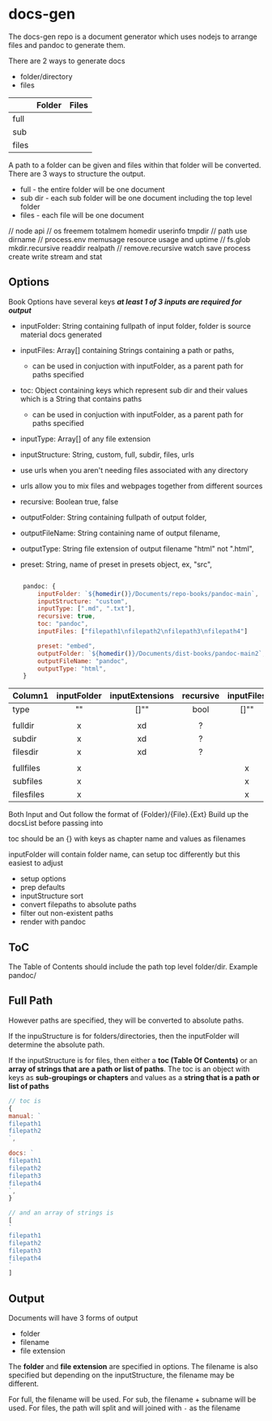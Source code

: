 # docs-gen

The docs-gen repo is a document generator which uses nodejs to arrange files 
and pandoc to generate them.

There are 2 ways to generate docs
- folder/directory
- files


|       | Folder | Files |
| ----- | ------ | ----- |
| full  |        |       |
| sub   |        |       |
| files |        |       |


A path to a folder can be given and files within that folder will be converted.
There are 3 ways to structure the output.
- full - the entire folder will be one document
- sub dir - each sub folder will be one document including the top level folder
- files - each file will be one document

// node api
//     os freemem totalmem homedir userinfo tmpdir
//     path use dirname
//     process.env memusage resource usage and uptime
//     fs.glob mkdir.recursive readdir realpath 
//         remove.recursive watch save process create write stream and stat 


## Options

Book Options have several keys
***at least 1 of 3 inputs are required for output*** 
- inputFolder: String containing fullpath of input folder, folder is source material docs generated
- inputFiles: Array[] containing Strings containing a path or paths, 
  - can be used in conjuction with inputFolder, as a parent path for paths specified
- toc: Object containing keys which represent sub dir and their values which is a String that contains paths
  - can be used in conjuction with inputFolder, as a parent path for paths specified

- inputType: Array[] of any file extension
- inputStructure: String, custom, full, subdir, files, urls
- use urls when you aren't needing files associated with any directory
- urls allow you to mix files and webpages together from different sources
- recursive: Boolean true, false

- outputFolder: String containing fullpath of output folder,
- outputFileName: String containing name of output filename,
- outputType: String file extension of output filename "html" not ".html",
- preset: String, name of preset in presets object, ex, "src", 

```javascript

    pandoc: {
        inputFolder: `${homedir()}/Documents/repo-books/pandoc-main`,
        inputStructure: "custom",
        inputType: [".md", ".txt"],
        recursive: true,
        toc: "pandoc",
        inputFiles: ["filepath1\nfilepath2\nfilepath3\nfilepath4"]

        preset: "embed",
        outputFolder: `${homedir()}/Documents/dist-books/pandoc-main2`,
        outputFileName: "pandoc",
        outputType: "html",
    }
```


| Column1    | inputFolder | inputExtensions | recursive | inputFiles | outputFolder | outputFileName | outputExtensions | preset |
| ---------- | :---------: | :-------------: | :-------: | :--------: | :----------: | :------------: | :--------------: | :----: |
| type       |     ""      |      []""       |   bool    |    []""    |      ""      |       ""       |        ""        |   ""   |
|            |             |                 |           |            |              |                |                  |        |
| fulldir    |      x      |       xd        |     ?     |            |      x       |       x        |        x         |   x    |
| subdir     |      x      |       xd        |     ?     |            |      x       |       x        |        x         |   x    |
| filesdir   |      x      |       xd        |     ?     |            |      x       |       x        |        x         |   x    |
|            |             |                 |           |            |              |                |                  |        |
| fullfiles  |      x      |                 |           |     x      |      x       |       x        |        x         |   x    |
| subfiles   |      x      |                 |           |     x      |      x       |       x        |        x         |   x    |
| filesfiles |      x      |                 |           |     x      |      x       |       x        |        x         |   x    |


Both Input and Out follow the format of {Folder}/{File}.{Ext}
Build up the docsList before passing into  

toc should be an {}
with keys as chapter name
and values as filenames

inputFolder will contain folder name, can setup toc differently but this easiest to adjust


- setup options
- prep defaults
- inputStructure sort
- convert filepaths to absolute paths
- filter out non-existent paths
- render with pandoc

## ToC

The Table of Contents should include the path top level folder/dir.
Example pandoc/

## Full Path

However paths are specified, they will be converted to absolute paths.

If the inpuStructure is for folders/directories,
then the inputFolder will determine the absolute path.

If the inputStructure is for files, 
then either a **toc (Table Of Contents)** 
or an **array of strings that are a path or list of paths**.
The toc is an object with keys as **sub-groupings or chapters**
and values as a **string that is a path or list of paths**
```javascript
// toc is
{
manual: `
filepath1
filepath2
`,

docs: `
filepath1
filepath2
filepath3
filepath4
`,
}

// and an array of strings is
[
`
filepath1
filepath2
filepath3
filepath4
`
]
```


## Output

Documents will have 3 forms of output
- folder
- filename
- file extension

The **folder** and **file extension** are specified in options.
The filename is also specified but depending on the inputStructure, the filename may be different.

For full, the filename will be used.
For sub, the filename + subname will be used.
For files, the path will split and will joined with `-` as the filename